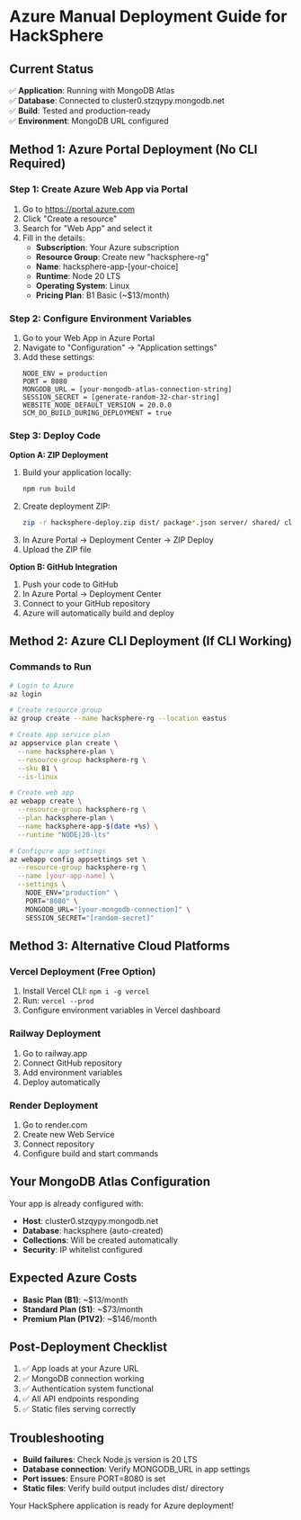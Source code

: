 # Azure Manual Deployment Guide for HackSphere

## Current Status
✅ **Application**: Running with MongoDB Atlas  
✅ **Database**: Connected to cluster0.stzqypy.mongodb.net  
✅ **Build**: Tested and production-ready  
✅ **Environment**: MongoDB URL configured  

## Method 1: Azure Portal Deployment (No CLI Required)

### Step 1: Create Azure Web App via Portal
1. Go to https://portal.azure.com
2. Click "Create a resource"
3. Search for "Web App" and select it
4. Fill in the details:
   - **Subscription**: Your Azure subscription
   - **Resource Group**: Create new "hacksphere-rg"
   - **Name**: hacksphere-app-[your-choice]
   - **Runtime**: Node 20 LTS
   - **Operating System**: Linux
   - **Pricing Plan**: B1 Basic (~$13/month)

### Step 2: Configure Environment Variables
1. Go to your Web App in Azure Portal
2. Navigate to "Configuration" → "Application settings"
3. Add these settings:
   ```
   NODE_ENV = production
   PORT = 8080
   MONGODB_URL = [your-mongodb-atlas-connection-string]
   SESSION_SECRET = [generate-random-32-char-string]
   WEBSITE_NODE_DEFAULT_VERSION = 20.0.0
   SCM_DO_BUILD_DURING_DEPLOYMENT = true
   ```

### Step 3: Deploy Code
**Option A: ZIP Deployment**
1. Build your application locally:
   ```bash
   npm run build
   ```
2. Create deployment ZIP:
   ```bash
   zip -r hacksphere-deploy.zip dist/ package*.json server/ shared/ client/ *.md
   ```
3. In Azure Portal → Deployment Center → ZIP Deploy
4. Upload the ZIP file

**Option B: GitHub Integration**
1. Push your code to GitHub
2. In Azure Portal → Deployment Center
3. Connect to your GitHub repository
4. Azure will automatically build and deploy

## Method 2: Azure CLI Deployment (If CLI Working)

### Commands to Run
```bash
# Login to Azure
az login

# Create resource group
az group create --name hacksphere-rg --location eastus

# Create app service plan
az appservice plan create \
  --name hacksphere-plan \
  --resource-group hacksphere-rg \
  --sku B1 \
  --is-linux

# Create web app
az webapp create \
  --resource-group hacksphere-rg \
  --plan hacksphere-plan \
  --name hacksphere-app-$(date +%s) \
  --runtime "NODE|20-lts"

# Configure app settings
az webapp config appsettings set \
  --resource-group hacksphere-rg \
  --name [your-app-name] \
  --settings \
    NODE_ENV="production" \
    PORT="8080" \
    MONGODB_URL="[your-mongodb-connection]" \
    SESSION_SECRET="[random-secret]"
```

## Method 3: Alternative Cloud Platforms

### Vercel Deployment (Free Option)
1. Install Vercel CLI: `npm i -g vercel`
2. Run: `vercel --prod`
3. Configure environment variables in Vercel dashboard

### Railway Deployment
1. Go to railway.app
2. Connect GitHub repository
3. Add environment variables
4. Deploy automatically

### Render Deployment
1. Go to render.com
2. Create new Web Service
3. Connect repository
4. Configure build and start commands

## Your MongoDB Atlas Configuration
Your app is already configured with:
- **Host**: cluster0.stzqypy.mongodb.net
- **Database**: hacksphere (auto-created)
- **Collections**: Will be created automatically
- **Security**: IP whitelist configured

## Expected Azure Costs
- **Basic Plan (B1)**: ~$13/month
- **Standard Plan (S1)**: ~$73/month
- **Premium Plan (P1V2)**: ~$146/month

## Post-Deployment Checklist
1. ✅ App loads at your Azure URL
2. ✅ MongoDB connection working
3. ✅ Authentication system functional
4. ✅ All API endpoints responding
5. ✅ Static files serving correctly

## Troubleshooting
- **Build failures**: Check Node.js version is 20 LTS
- **Database connection**: Verify MONGODB_URL in app settings
- **Port issues**: Ensure PORT=8080 is set
- **Static files**: Verify build output includes dist/ directory

Your HackSphere application is ready for Azure deployment!
